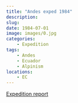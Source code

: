 ```yaml
---
title: "Andes exped 1984"
description: 
slug: 
date: 1984-07-01
image: images/0.jpg
categories:
    - Expedition
tags:
    - Andes
    - Ecuador
    - Alpinism
locations:
    - EC
---
```


[Expedition report](/documents/andes1984.pdf)
